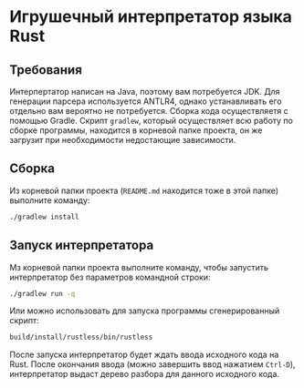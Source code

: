 # Игрушечный интерпретатор языка Rust

## Требования

Интерпертатор написан на Java, поэтому вам потребуется JDK.
Для генерации парсера используется ANTLR4,
однако устанавливать его отдельно вам вероятно не потребуется.
Сборка кода осуществляетя с помощью Gradle.
Скрипт `gradlew`, который осуществляет всю работу по сборке программы,
находится в корневой папке проекта, он же загрузит при необходимости
недостающие зависимости.

## Сборка

Из корневой папки проекта (`README.md` находится тоже в этой папке) 
выполните команду:

```sh
./gradlew install
```

## Запуск интерпретатора

Мз корневой папки проекта выполните команду, чтобы запустить интерпретатор без параметров командной строки:

```sh
./gradlew run -q
```

Или можно использовать для запуска программы сгенерированный скрипт:

```sh
build/install/rustless/bin/rustless
```

После запуска интерпретатор будет ждать ввода исходного кода на Rust.
После окончания ввода (можно завершить ввод нажатием `Ctrl-D`),
интерпретатор выдаст дерево разбора для данного исходного кода.
